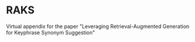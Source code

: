 # RAKS
Virtual appendix for the paper "Leveraging Retrieval-Augmented Generation for Keyphrase Synonym Suggestion"
